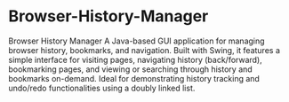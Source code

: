 # Browser-History-Manager
 Browser History Manager  A Java-based GUI application for managing browser history, bookmarks, and navigation. Built with Swing, it features a simple interface for visiting pages, navigating history (back/forward), bookmarking pages, and viewing or searching through history and bookmarks on-demand. Ideal for demonstrating history tracking and undo/redo functionalities using a doubly linked list.
